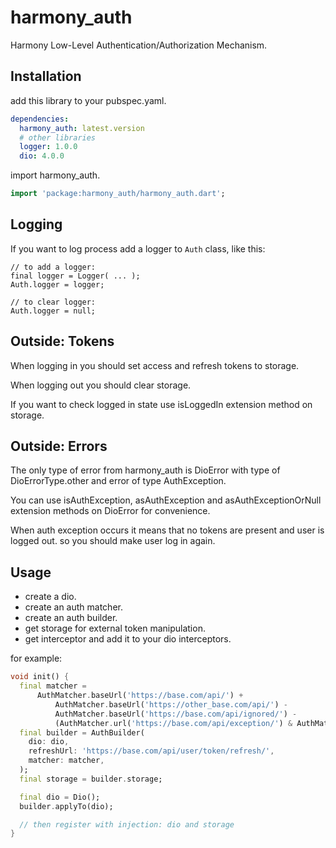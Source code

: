 # harmony_auth

Harmony Low-Level Authentication/Authorization Mechanism.

## Installation

add this library to your pubspec.yaml.

```yaml
dependencies:
  harmony_auth: latest.version
  # other libraries
  logger: 1.0.0
  dio: 4.0.0
```

import harmony_auth.

```dart
import 'package:harmony_auth/harmony_auth.dart';
```

## Logging

If you want to log process add a logger to `Auth` class, like this:

```
// to add a logger:
final logger = Logger( ... );
Auth.logger = logger;

// to clear logger:
Auth.logger = null;
```

## Outside: Tokens

When logging in you should set access and refresh tokens to storage.

When logging out you should clear storage.

If you want to check logged in state use isLoggedIn extension method on storage.

## Outside: Errors

The only type of error from harmony_auth is DioError with type of DioErrorType.other and error of type AuthException.

You can use isAuthException, asAuthException and asAuthExceptionOrNull extension methods on DioError for convenience.

When auth exception occurs it means that no tokens are present and user is logged out. so you should make user log in
again.

## Usage

- create a dio.
- create an auth matcher.
- create an auth builder.
- get storage for external token manipulation.
- get interceptor and add it to your dio interceptors.

for example:

```dart
void init() {
  final matcher =
      AuthMatcher.baseUrl('https://base.com/api/') +
          AuthMatcher.baseUrl('https://other_base.com/api/') -
          AuthMatcher.baseUrl('https://base.com/api/ignored/') -
          (AuthMatcher.url('https://base.com/api/exception/') & AuthMatcher.method('GET'));
  final builder = AuthBuilder(
    dio: dio,
    refreshUrl: 'https://base.com/api/user/token/refresh/',
    matcher: matcher,
  );
  final storage = builder.storage;

  final dio = Dio();
  builder.applyTo(dio);

  // then register with injection: dio and storage
}
```